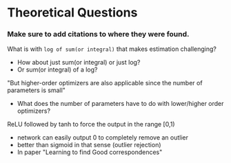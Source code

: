 # Theoretical Questions
### Make sure to add citations to where they were found.

What is with `log of sum(or integral)` that makes estimation challenging?
* How about just sum(or integral) or just log?
* Or sum(or integral) of a log?

"But higher-order optimizers are also applicable since the number of parameters is small"
* What does the number of parameters have to do with lower/higher order optimizers?

ReLU followed by tanh to force the output in the range [0,1)
* network can easily output 0 to completely remove an outlier
* better than sigmoid in that sense (outlier rejection)
* In paper "Learning to find Good correspondences"


